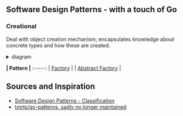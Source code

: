 ## Software Design Patterns - with a touch of Go

### Creational

Deal with object creation mechanism; encapsulates knowledge about concrete types and how these are created.

<details>
<summary>diagram</summary>
<br>

```
┌──────────────┐ 
│              │ 
│   Creator    │ 
│              │ 
└──────────────┘ 
        △        
        │        
        │        
┌───────────────┐
│               │
│ConcreteCreator│
│               │
└───────────────┘
```

</details>

**| **Pattern** |**
:-----:
| [Factory](https://github.com/refs/go-design-patterns/blob/master/creational/factory/factory.md) |
| [Abstract Factory](https://github.com/refs/go-design-patterns/blob/master/creational/abstract\_factory/abstract\_factory.md) |

## Sources and Inspiration
- [Software Design Patterns - Classification](https://en.wikipedia.org/wiki/Software_design_pattern#Classification_and_list)
- [tmrts/go-patterns, sadly no longer maintained](github.com/tmrts/go-patterns)

